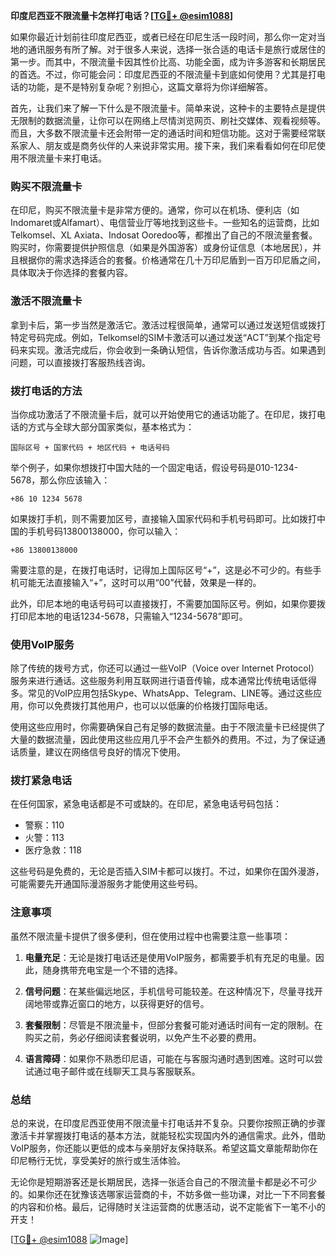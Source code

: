 **印度尼西亚不限流量卡怎样打电话？[[TG💪+ @esim1088](https://t.me/s/esim1088)]**

如果你最近计划前往印度尼西亚，或者已经在印尼生活一段时间，那么你一定对当地的通讯服务有所了解。对于很多人来说，选择一张合适的电话卡是旅行或居住的第一步。而其中，不限流量卡因其性价比高、功能全面，成为许多游客和长期居民的首选。不过，你可能会问：印度尼西亚的不限流量卡到底如何使用？尤其是打电话的功能，是不是特别复杂呢？别担心，这篇文章将为你详细解答。

首先，让我们来了解一下什么是不限流量卡。简单来说，这种卡的主要特点是提供无限制的数据流量，让你可以在网络上尽情浏览网页、刷社交媒体、观看视频等。而且，大多数不限流量卡还会附带一定的通话时间和短信功能。这对于需要经常联系家人、朋友或是商务伙伴的人来说非常实用。接下来，我们来看看如何在印尼使用不限流量卡来打电话。

### **购买不限流量卡**
在印尼，购买不限流量卡是非常方便的。通常，你可以在机场、便利店（如Indomaret或Alfamart）、电信营业厅等地找到这些卡。一些知名的运营商，比如Telkomsel、XL Axiata、Indosat Ooredoo等，都推出了自己的不限流量套餐。购买时，你需要提供护照信息（如果是外国游客）或身份证信息（本地居民），并且根据你的需求选择适合的套餐。价格通常在几十万印尼盾到一百万印尼盾之间，具体取决于你选择的套餐内容。

### **激活不限流量卡**
拿到卡后，第一步当然是激活它。激活过程很简单，通常可以通过发送短信或拨打特定号码完成。例如，Telkomsel的SIM卡激活可以通过发送“ACT”到某个指定号码来实现。激活完成后，你会收到一条确认短信，告诉你激活成功与否。如果遇到问题，可以直接拨打客服热线咨询。

### **拨打电话的方法**
当你成功激活了不限流量卡后，就可以开始使用它的通话功能了。在印尼，拨打电话的方式与全球大部分国家类似，基本格式为：

```
国际区号 + 国家代码 + 地区代码 + 电话号码
```

举个例子，如果你想拨打中国大陆的一个固定电话，假设号码是010-1234-5678，那么你应该输入：

```
+86 10 1234 5678
```

如果拨打手机，则不需要加区号，直接输入国家代码和手机号码即可。比如拨打中国的手机号码13800138000，你可以输入：

```
+86 13800138000
```

需要注意的是，在拨打电话时，记得加上国际区号“+”，这是必不可少的。有些手机可能无法直接输入“+”，这时可以用“00”代替，效果是一样的。

此外，印尼本地的电话号码可以直接拨打，不需要加国际区号。例如，如果你要拨打印尼本地的电话1234-5678，只需输入“1234-5678”即可。

### **使用VoIP服务**
除了传统的拨号方式，你还可以通过一些VoIP（Voice over Internet Protocol）服务来进行通话。这些服务利用互联网进行语音传输，成本通常比传统电话低得多。常见的VoIP应用包括Skype、WhatsApp、Telegram、LINE等。通过这些应用，你可以免费拨打其他用户，也可以以低廉的价格拨打国际电话。

使用这些应用时，你需要确保自己有足够的数据流量。由于不限流量卡已经提供了大量的数据流量，因此使用这些应用几乎不会产生额外的费用。不过，为了保证通话质量，建议在网络信号良好的情况下使用。

### **拨打紧急电话**
在任何国家，紧急电话都是不可或缺的。在印尼，紧急电话号码包括：

- 警察：110  
- 火警：113  
- 医疗急救：118  

这些号码是免费的，无论是否插入SIM卡都可以拨打。不过，如果你在国外漫游，可能需要先开通国际漫游服务才能使用这些号码。

### **注意事项**
虽然不限流量卡提供了很多便利，但在使用过程中也需要注意一些事项：

1. **电量充足**：无论是拨打电话还是使用VoIP服务，都需要手机有充足的电量。因此，随身携带充电宝是一个不错的选择。
   
2. **信号问题**：在某些偏远地区，手机信号可能较差。在这种情况下，尽量寻找开阔地带或靠近窗口的地方，以获得更好的信号。

3. **套餐限制**：尽管是不限流量卡，但部分套餐可能对通话时间有一定的限制。在购买之前，务必仔细阅读套餐说明，以免产生不必要的费用。

4. **语言障碍**：如果你不熟悉印尼语，可能在与客服沟通时遇到困难。这时可以尝试通过电子邮件或在线聊天工具与客服联系。

### **总结**
总的来说，在印度尼西亚使用不限流量卡打电话并不复杂。只要你按照正确的步骤激活卡并掌握拨打电话的基本方法，就能轻松实现国内外的通信需求。此外，借助VoIP服务，你还能以更低的成本与亲朋好友保持联系。希望这篇文章能帮助你在印尼畅行无忧，享受美好的旅行或生活体验。

无论你是短期游客还是长期居民，选择一张适合自己的不限流量卡都是必不可少的。如果你还在犹豫该选哪家运营商的卡，不妨多做一些功课，对比一下不同套餐的内容和价格。最后，记得随时关注运营商的优惠活动，说不定能省下一笔不小的开支！

[[TG💪+ @esim1088](https://t.me/s/esim1088) ![Image](https://i.postimg.cc/4NQfJmqS/Snipaste-2025-05-13-00-14-12.png)]
